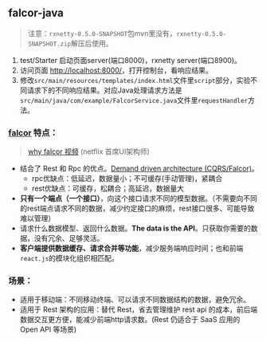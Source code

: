 ## falcor-java

> 注意：`rxnetty-0.5.0-SNAPSHOT`包mvn里没有，`rxnetty-0.5.0-SNAPSHOT.zip`解压后使用。

1. test/Starter 启动页面server(端口8000)，rxnetty server(端口8900)。
2. 访问页面 [http://localhost:8000/](http://localhost:8000/)，打开控制台，看响应结果。
3. 修改`src/main/resources/templates/index.html`文件里`script`部分，实验不同请求下的不同响应结果。对应Java处理请求方法是`src/main/java/com/example/FalcorService.java`文件里`requestHandler`方法。

### [falcor](http://netflix.github.io/falcor/) 特点：
> [why falcor 视频](http://netflix.github.io/falcor/starter/why-falcor.html) (netflix 首席UI架构师)

- 结合了 Rest 和 Rpc 的优点。[Demand driven architecture (CQRS/Falcor)](http://www.javacodegeeks.com/2015/10/transcending-rest-and-rpc.html)。
    - rpc优缺点：低延迟，数据量小；不可缓存(手动管理)，紧耦合
    - rest优缺点：可缓存，松耦合；高延迟，数据量大
- **只有一个端点（一个接口）**，向这个接口请求不同的模型数据。（不需要向不同的rest端点请求不同的数据，减少约定接口的麻烦，rest接口很多、可能导致难以管理）
- 请求什么数据模型、返回什么数据。**The data is the API**。只获取你需要的数据，没有冗余、足够灵活。
- **客户端提供数据缓存、请求合并等功能**，减少服务端响应时间；也和前端`react.js`的模块化组织相匹配。

### 场景：
- 适用于移动端：不同移动终端、可以请求不同数据结构的数据，避免冗余。
- 适用于 Rest 架构的应用：替代 Rest，省去管理维护 rest api 的成本，前后端数据交互更方便，能减少前端http请求数。(Rest 仍适合于 SaaS 应用的 Open API 等场景)
